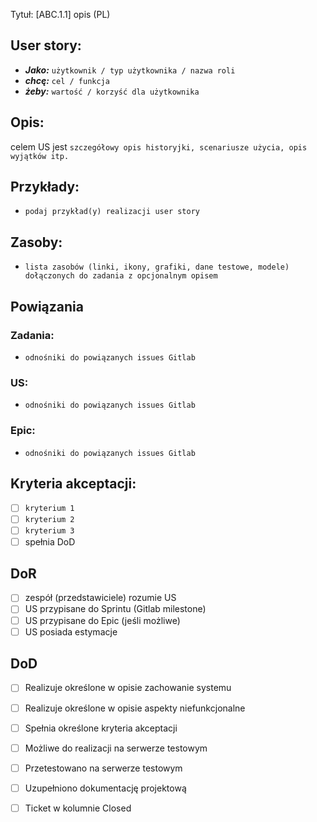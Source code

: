 Tytuł: ​[​ABC.1.1​]​ ​opis (PL)

## User story: 

- **_Jako:_** ```użytkownik / typ użytkownika / nazwa roli```
- **_chcę:_** ```cel / funkcja ```
- **_żeby:_** ```wartość / korzyść dla użytkownika```

## Opis:
celem US jest ```szczegółowy opis historyjki, scenariusze użycia, opis wyjątków itp.```

## Przykłady:
- `podaj przykład(y) realizacji user story`

## Zasoby:
- ```lista zasobów (linki, ikony, grafiki, dane testowe, modele) dołączonych do zadania z opcjonalnym opisem```

## Powiązania

### Zadania: 
- ```odnośniki do powiązanych issues Gitlab```

### US: 
- ```odnośniki do powiązanych issues Gitlab```

### Epic:
- ```odnośniki do powiązanych issues Gitlab```

## Kryteria akceptacji:
* [ ] ```kryterium 1```
* [ ] ```kryterium 2```
* [ ] ```kryterium 3```
* [ ] spełnia DoD

## DoR 
* [ ] zespół (przedstawiciele) rozumie US
* [ ] US przypisane do Sprintu (Gitlab milestone)
* [ ] US przypisane do Epic (jeśli możliwe)
* [ ] US posiada estymacje

## DoD
* [ ] Realizuje określone w opisie zachowanie systemu
* [ ] Realizuje określone w opisie aspekty niefunkcjonalne
* [ ] Spełnia określone kryteria akceptacji 
* [ ] Możliwe do realizacji na serwerze testowym
* [ ] Przetestowano na serwerze testowym
* [ ] Uzupełniono dokumentację projektową  
* [ ] Ticket w kolumnie Closed
 




